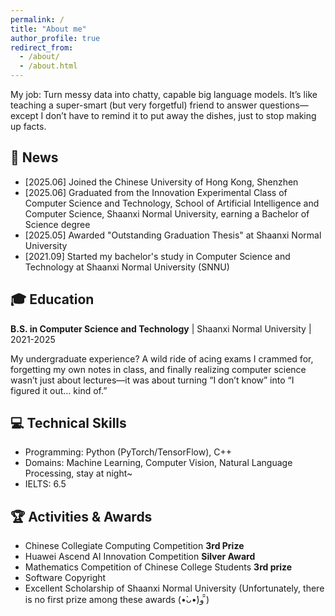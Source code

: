 ```yaml
---
permalink: /
title: "About me"
author_profile: true
redirect_from: 
  - /about/
  - /about.html
---
```


My job: Turn messy data into chatty, capable big language models. It’s like teaching a super-smart (but very forgetful) friend to answer questions—except I don’t have to remind it to put away the dishes, just to stop making up facts.


## 📰 News
- [2025.06] Joined the Chinese University of Hong Kong, Shenzhen
- [2025.06] Graduated from the Innovation Experimental Class of Computer Science and Technology, School of Artificial Intelligence and Computer Science, Shaanxi Normal University, earning a Bachelor of Science degree
- [2025.05] Awarded "Outstanding Graduation Thesis" at Shaanxi Normal University
- [2021.09] Started my bachelor's study in Computer Science and Technology at Shaanxi Normal University (SNNU)

## 🎓 Education
**B.S. in Computer Science and Technology** | Shaanxi Normal University | 2021-2025

My undergraduate experience? A wild ride of acing exams I crammed for, forgetting my own notes in class, and finally realizing computer science wasn’t just about lectures—it was about turning “I don’t know” into “I figured it out… kind of.”

## 💻 Technical Skills
- Programming: Python (PyTorch/TensorFlow), C++
- Domains: Machine Learning, Computer Vision, Natural Language Processing, stay at night~
- IELTS: 6.5

## 🏆 Activities & Awards
- Chinese Collegiate Computing Competition **3rd Prize** 
- Huawei Ascend AI Innovation Competition **Silver Award**
- Mathematics Competition of Chinese College Students **3rd prize**
- Software Copyright
- Excellent Scholarship of Shaanxi Normal University
(Unfortunately, there is no first prize among these awards (•̀ᴗ•́)و ̑̑)
